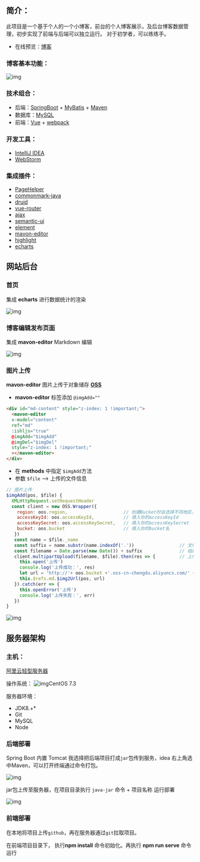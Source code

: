 ## 简介：

此项目是一个基于个人的一个小博客，前台的个人博客展示，及后台博客数据管理，初步实现了前端与后端可以独立运行。 对于初学者，可以练练手。

- 在线预览：[博客](http://hyzt.vip) 

### 博客基本功能：

![img](https://202007002.oss-cn-chengdu.aliyuncs.com/images/blog%E9%A1%B9%E7%9B%AE-%E5%8D%9A%E5%AE%A2%E5%9B%BE%E7%89%87/%E5%8D%9A%E5%AE%A2%E5%8A%9F%E8%83%BD%E4%BB%8B%E7%BB%8D.png)

### 技术组合：

- 后端：[SpringBoot](https://spring.io/projects/spring-boot) + [MyBatis](https://mybatis.org/mybatis-3/zh/index.html) + [Maven](https://maven.apache.org/)
- 数据库：[MySQL](https://www.mysql.com/)
- 前端：[Vue](https://vuejs.org/) + [webpack](https://webpack.js.org/)

### 开发工具：

-  [IntelliJ IDEA](https://www.jetbrains.com/idea/)
-  [WebStorm](https://www.jetbrains.com/idea/)

### 集成插件：

- [PageHelper](https://pagehelper.github.io/)
- [commonmark-java](https://github.com/atlassian/commonmark-java)
- [druid](https://github.com/alibaba/druid)
- [vue-router](https://router.vuejs.org/zh/)
- [ajax](https://api.jquery.com/jquery.ajax/)
- [semantic-ui](https://semantic-ui.com/introduction/getting-started.html)
- [element](https://element.eleme.io/#/zh-CN)
- [mavon-editor](https://github.com/hinesboy/mavonEditor)
- [highlight](https://highlightjs.org/)
- [echarts](https://echarts.apache.org/zh/index.html)

## 网站后台

### 首页

集成 **echarts** 进行数据统计的渲染

![img](https://202007002.oss-cn-chengdu.aliyuncs.com/images/blog%E9%A1%B9%E7%9B%AE-%E5%8D%9A%E5%AE%A2%E5%9B%BE%E7%89%87/%E5%90%8E%E5%8F%B0%E9%A6%96%E9%A1%B5.png)

### 博客编辑发布页面

集成 **mavon-editor**  Markdown 编辑

![img](https://202007002.oss-cn-chengdu.aliyuncs.com/images/blog%E9%A1%B9%E7%9B%AE-%E5%8D%9A%E5%AE%A2%E5%9B%BE%E7%89%87/%E5%8D%9A%E5%AE%A2%E7%BC%96%E8%BE%91%E5%8F%91%E5%B8%83%E9%A1%B5%E9%9D%A2.png)

### 图片上传

**mavon-editor** 图片上传于对象储存 **[OSS](https://help.aliyun.com/document_detail/31817.html?spm=a2c4g.11174283.2.5.45eb7da2i9VrUH)** 

- **mavon-editor** 标签添加 `@imgAdd=""` 

~~~html
<div id="md-content" style="z-index: 1 !important;">
  <mavon-editor
  v-model="content"
  ref="md"
  :ishljs="true"
  @imgAdd="$imgAdd"
  @imgDel="$imgDel"
  style="z-index: 1 !important;"
  ></mavon-editor>
</div>
~~~

- 在 **methods** 中指定 `$imgAdd`方法
- 参数  `$file` --> 上传的文件信息

~~~javascript
// 图片上传
$imgAdd(pos, $file) {
  XMLHttpRequest.setRequestHeader
  const client = new OSS.Wrapper({
    region: oos.region,						// 创建Bucket时会选择不同地区，根据自己的选择填入对应名称
    accessKeyId: oos.accessKeyId,			// 填入你的accessKeyId
    accessKeySecret: oos.accessKeySecret,	// 填入你的accessKeySecret
    bucket: oos.bucket						// 填入你的bucket名
   })
   const name = $file._name
   const suffix = name.substr(name.indexOf('.'))                 // 文件后缀
   const filename = Date.parse(new Date()) + suffix              // 组成新的文件名称
   client.multipartUpload(filename, $file).then(res => {         // 上传
     this.open('上传')
     console.log('上传成功：', res)
     let url = 'http://'+ oos.bucket +'.oss-cn-chengdu.aliyuncs.com/' + filename // 拼接回显url
     this.$refs.md.$img2Url(pos, url)
   }).catch(err => {
     this.openError('上传')
     console.log('上传失败：', err)
   })
}
~~~

![img](https://202007002.oss-cn-chengdu.aliyuncs.com/images/blog%E9%A1%B9%E7%9B%AE-%E5%8D%9A%E5%AE%A2%E5%9B%BE%E7%89%87/updateimg.png)

## 服务器架构

### 主机：

[阿里云轻型服务器](https://www.aliyun.com/daily-act/ecs/s6_sales?spm=5176.14145661.J_3598540520.ace-channel-latest-activity-card.3b7018757v7ktZ)

操作系统： ![img](https://gw.alicdn.com/mt/TB18bPMa8USMeJjSszeXXcKgpXa-60-60.png)CentOS 7.3

服务器环境：

- JDK8.+*
- Git
- MySQL
- Node

### 后端部署

Spring Boot 内置 Tomcat 我选择把后端项目打成`jar`包传到服务，idea 右上角选中Maven，可以打开终端通过命令打包。

![img](https://202007002.oss-cn-chengdu.aliyuncs.com/images/blog%E9%A1%B9%E7%9B%AE-%E5%8D%9A%E5%AE%A2%E5%9B%BE%E7%89%87/%E9%A1%B9%E7%9B%AE%E6%89%93%E5%8C%85.png)

jar包上传至服务器，在项目目录执行 `java-jar` 命令 + 项目名称 运行部署

![img](https://202007002.oss-cn-chengdu.aliyuncs.com/images/blog%E9%A1%B9%E7%9B%AE-%E5%8D%9A%E5%AE%A2%E5%9B%BE%E7%89%87/%E5%90%8E%E7%AB%AF%E9%A1%B9%E7%9B%AE%E9%83%A8%E7%BD%B2.png)

### 前端部署

在本地将项目上传`github`，再在服务器通过`git`拉取项目。

在前端项目目录下， 执行**npm install** 命令初始化。再执行 **npm run serve** 命令运行



